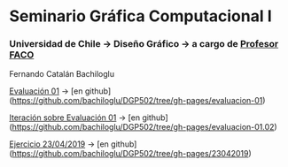 # Seminario Gráfica Computacional I

### Universidad de Chile → Diseño Gráfico → a cargo de [Profesor FACO](http://profesor.faco.cl/)

Fernando Catalán Bachiloglu

[Evaluación 01](https://bachiloglu.github.io/DGP502/evaluacion-01) → [en github] (https://github.com/bachiloglu/DGP502/tree/gh-pages/evaluacion-01)

[Iteración sobre Evaluación 01](https://bachiloglu.github.io/DGP502/evaluacion-01.02) → [en github] (https://github.com/bachiloglu/DGP502/tree/gh-pages/evaluacion-01.02)

[Ejercicio 23/04/2019](https://bachiloglu.github.io/DGP502/23042019) → [en github] (https://github.com/bachiloglu/DGP502/tree/gh-pages/23042019)
